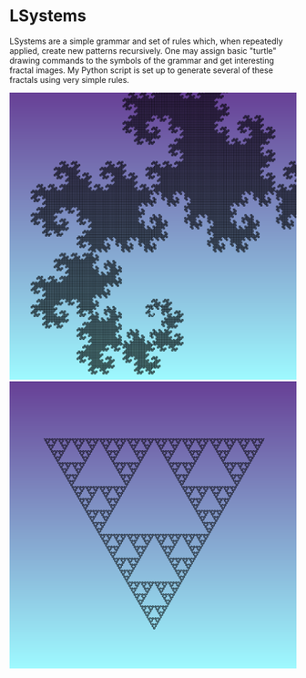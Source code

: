 # LSystems
LSystems are a simple grammar and set of rules which, when repeatedly applied, create new patterns recursively. One may assign basic "turtle" drawing commands to the symbols of the grammar and get interesting fractal images. My Python script is set up to generate several of these fractals using very simple rules.

![dragon fractal](https://github.com/Nightwind0/lsystems/blob/master/images/dragon.png)
![sierpenski fractal](https://github.com/Nightwind0/lsystems/blob/master/images/striangle2.png)
